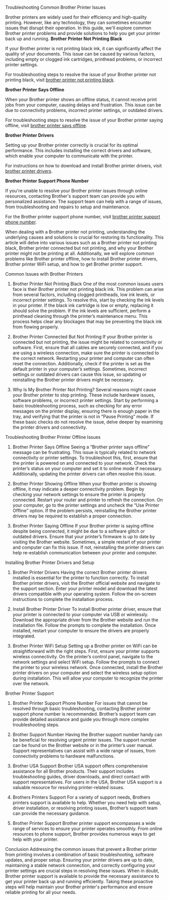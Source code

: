 Troubleshooting Common Brother Printer Issues

Brother printers are widely used for their efficiency and high-quality printing. However, like any technology, they can sometimes encounter issues that disrupt their operation. In this guide, we'll explore common Brother printer problems and provide solutions to help you get your printer back up and running.
**Brother Printer Not Printing Black**

If your Brother printer is not printing black ink, it can significantly affect the quality of your documents. This issue can be caused by various factors, including empty or clogged ink cartridges, printhead problems, or incorrect printer settings.

For troubleshooting steps to resolve the issue of your Brother printer not printing black, visit [brother printer not printing black](https://www.callsupportteam.com/brother-printer-not-printing/).

**Brother Printer Says Offline**

When your Brother printer shows an offline status, it cannot receive print jobs from your computer, causing delays and frustration. This issue can be due to connectivity problems, incorrect printer settings, or outdated drivers.

For troubleshooting steps to resolve the issue of your Brother printer saying offline, visit [brother printer says offline](https://www.callsupportteam.com/brother-printer-offline/).

**Brother Printer Drivers**

Setting up your Brother printer correctly is crucial for its optimal performance. This includes installing the correct drivers and software, which enable your computer to communicate with the printer.

For instructions on how to download and install Brother printer drivers, visit [brother printer drivers](https://www.callsupportteam.com/brother-printer-setup/).

**Brother Printer Support Phone Number**

If you're unable to resolve your Brother printer issues through online resources, contacting Brother's support team can provide you with personalized assistance. The support team can help with a range of issues, from troubleshooting and repairs to setup and maintenance.

For the Brother printer support phone number, visit [brother printer support phone number](https://www.callsupportteam.com/brother-printer-support/).

When dealing with a Brother printer not printing, understanding the underlying causes and solutions is crucial for restoring its functionality. This article will delve into various issues such as a Brother printer not printing black, Brother printer connected but not printing, and why your Brother printer might not be printing at all. Additionally, we will explore common problems like Brother printer offline, how to install Brother printer drivers, Brother printer WiFi setup, and how to get Brother printer support.

Common Issues with Brother Printers
1. Brother Printer Not Printing Black
One of the most common issues users face is their Brother printer not printing black ink. This problem can arise from several factors, including clogged printheads, low ink levels, or incorrect printer settings. To resolve this, start by checking the ink levels in your printer. If the black ink cartridge is low or empty, replacing it should solve the problem. If the ink levels are sufficient, perform a printhead cleaning through the printer’s maintenance menu. This process helps clear any blockages that may be preventing the black ink from flowing properly.

2. Brother Printer Connected But Not Printing
If your Brother printer is connected but not printing, the issue might be related to connectivity or software. First, ensure that all cables are securely connected, and if you are using a wireless connection, make sure the printer is connected to the correct network. Restarting your printer and computer can often reset the connection. Additionally, check if the printer is set as the default printer in your computer’s settings. Sometimes, incorrect settings or outdated drivers can cause this issue, so updating or reinstalling the Brother printer drivers might be necessary.

3. Why Is My Brother Printer Not Printing?
Several reasons might cause your Brother printer to stop printing. These include hardware issues, software problems, or incorrect printer settings. Start by performing a basic troubleshooting process, such as checking for any error messages on the printer display, ensuring there is enough paper in the tray, and verifying that the printer is not in “Pause Printing” mode. If these basic checks do not resolve the issue, delve deeper by examining the printer drivers and connectivity.

Troubleshooting Brother Printer Offline Issues
1. Brother Printer Says Offline
Seeing a “Brother printer says offline” message can be frustrating. This issue is typically related to network connectivity or printer settings. To troubleshoot this, first, ensure that the printer is powered on and connected to your network. Check the printer’s status on your computer and set it to online mode if necessary. Additionally, updating the printer drivers can often resolve this issue.

2. Brother Printer Showing Offline
When your Brother printer is showing offline, it may indicate a deeper connectivity problem. Begin by checking your network settings to ensure the printer is properly connected. Restart your router and printer to refresh the connection. On your computer, go to the printer settings and uncheck the “Use Printer Offline” option. If the problem persists, reinstalling the Brother printer drivers may be required to establish a proper connection.

3. Brother Printer Saying Offline
If your Brother printer is saying offline despite being connected, it might be due to a software glitch or outdated drivers. Ensure that your printer’s firmware is up to date by visiting the Brother website. Sometimes, a simple restart of your printer and computer can fix this issue. If not, reinstalling the printer drivers can help re-establish communication between your printer and computer.

Installing Brother Printer Drivers and Setup
1. Brother Printer Drivers
Having the correct Brother printer drivers installed is essential for the printer to function correctly. To install Brother printer drivers, visit the Brother official website and navigate to the support section. Enter your printer model and download the latest drivers compatible with your operating system. Follow the on-screen instructions to complete the installation process.

2. Install Brother Printer Driver
To install Brother printer driver, ensure that your printer is connected to your computer via USB or wirelessly. Download the appropriate driver from the Brother website and run the installation file. Follow the prompts to complete the installation. Once installed, restart your computer to ensure the drivers are properly integrated.

3. Brother Printer WiFi Setup
Setting up a Brother printer on WiFi can be straightforward with the right steps. First, ensure your printer supports wireless connectivity. On the printer’s control panel, navigate to the network settings and select WiFi setup. Follow the prompts to connect the printer to your wireless network. Once connected, install the Brother printer drivers on your computer and select the wireless setup option during installation. This will allow your computer to recognize the printer over the network.

Brother Printer Support
1. Brother Printer Support Phone Number
For issues that cannot be resolved through basic troubleshooting, contacting Brother printer support phone number is recommended. Brother’s support team can provide detailed assistance and guide you through more complex troubleshooting steps.

2. Brother Support Number
Having the Brother support number handy can be beneficial for resolving urgent printer issues. The support number can be found on the Brother website or in the printer’s user manual. Support representatives can assist with a wide range of issues, from connectivity problems to hardware malfunctions.

3. Brother USA Support
Brother USA support offers comprehensive assistance for all Brother products. Their support includes troubleshooting guides, driver downloads, and direct contact with support representatives. For users in the USA, Brother USA support is a valuable resource for resolving printer-related issues.

4. Brothers Printers Support
For a variety of support needs, Brothers printers support is available to help. Whether you need help with setup, driver installation, or resolving printing issues, Brother’s support team can provide the necessary guidance.

5. Brother Printer Support
Brother printer support encompasses a wide range of services to ensure your printer operates smoothly. From online resources to phone support, Brother provides numerous ways to get help with your printer.

Conclusion
Addressing the common issues that prevent a Brother printer from printing involves a combination of basic troubleshooting, software updates, and proper setup. Ensuring your printer drivers are up to date, maintaining a stable network connection, and correctly configuring your printer settings are crucial steps in resolving these issues. When in doubt, Brother printer support is available to provide the necessary assistance to get your printer back up and running efficiently. Taking these proactive steps will help maintain your Brother printer's performance and ensure reliable printing for all your needs.